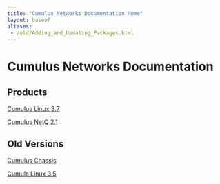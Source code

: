 ```yaml
---
title: "Cumulus Networks Documentation Home"
layout: baseof
aliases:
 - /old/Adding_and_Updating_Packages.html
---
```

# Cumulus Networks Documentation


## Products

[Cumulus Linux 3.7](/old/Cumulus_Linux/Cumulus_Linux_User_Guide.html)


[Cumulus NetQ 2.1](/old/Cumulus_NetQ/Cumulus_NetQ_2.1.html)


## Old Versions

[Cumulus Chassis](/old/Chassis/Chassis_User_Guide.html)

[Cumuls Linux 3.5](/old/Cumulus_Linux_35/Cumulus_Linux_User_Guide.html)
